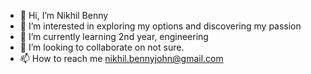 - 👋 Hi, I’m Nikhil Benny
- 👀 I’m interested in exploring my options and discovering my passion
- 🌱 I’m currently learning 2nd year, engineering
- 💞️ I’m looking to collaborate on not sure.
- 📫 How to reach me nikhil.bennyjohn@gmail.com
